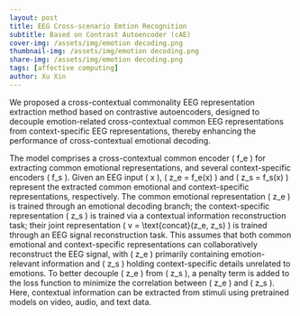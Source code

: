 ```yaml
---
layout: post
title: EEG Cross-scenario Emtion Recognition 
subtitle: Based on Contrast Autoencoder (cAE)
cover-img: /assets/img/emotion decoding.png
thumbnail-img: /assets/img/emotion decoding.png
share-img: /assets/img/emotion decoding.png
tags: [affective computing]
author: Xu Xin
---
```


We proposed a cross-contextual commonality EEG representation extraction method based on contrastive autoencoders, designed to decouple emotion-related cross-contextual common EEG representations from context-specific EEG representations, thereby enhancing the performance of cross-contextual emotional decoding.

The model comprises a cross-contextual common encoder \( f_e \) for extracting common emotional representations, and several context-specific encoders \( f_s \). Given an EEG input \( x \), \( z_e = f_e(x) \) and \( z_s = f_s(x) \) represent the extracted common emotional and context-specific representations, respectively. The common emotional representation \( z_e \) is trained through an emotional decoding branch; the context-specific representation \( z_s \) is trained via a contextual information reconstruction task; their joint representation \( v = \text{concat}(z_e, z_s) \) is trained through an EEG signal reconstruction task. This assumes that both common emotional and context-specific representations can collaboratively reconstruct the EEG signal, with \( z_e \) primarily containing emotion-relevant information and \( z_s \) holding context-specific details unrelated to emotions. To better decouple \( z_e \) from \( z_s \), a penalty term is added to the loss function to minimize the correlation between \( z_e \) and \( z_s \). Here, contextual information can be extracted from stimuli using pretrained models on video, audio, and text data.

